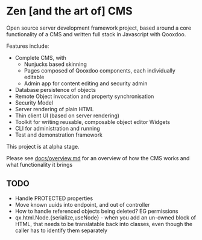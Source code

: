 # Zen [and the art of] CMS

Open source server development framework project, based around a core functionality of a CMS and written
full stack in Javascript with Qooxdoo.

Features include:

- Complete CMS, with
  - Nunjucks based skinning
  - Pages composed of Qooxdoo components, each individually editable
  - Admin app for content editing and security admin
- Database persistence of objects
- Remote Object invocation and property synchronisation
- Security Model
- Server rendering of plain HTML
- Thin client UI (based on server rendering)
- Toolkit for writing reusable, composable object editor Widgets
- CLI for administration and running
- Test and demonstration framework

This project is at alpha stage.

Please see [docs/overview.md](docs/overview.md) for an overview of how the CMS works and what functionality
it brings

## TODO

- Handle PROTECTED properties
- Move known uuids into endpoint, and out of controller
- How to handle referenced objects being deleted? EG permissions
- qx.html.Node.{serialize,useNode} - when you add an un-owned block of HTML, that needs to be translatable back into classes, even though the caller has to identify them separately
